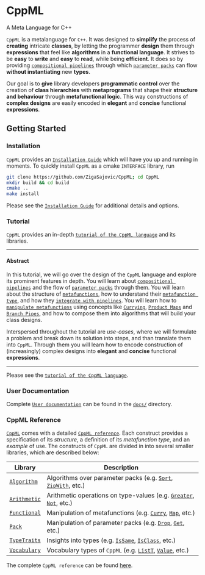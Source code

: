 # CppML

A Meta Language for C++

`CppML` is a metalanguage for `C++`. It was designed to **simplify** the process of **creating** intricate **classes**, by letting the programmer **design** them through **expressions** that feel like **algorithms** in a **functional language**. It strives to be **easy** to **write** and **easy** to **read**, while being **efficient**. It does so by providing [`compositional pipelines`](./docs/tutorial/index#pipes) through which [`parameter packs`](./docs/tutorial/index#parameter-pack) can flow **without instantiating** new **types**.

Our goal is to **give** library developers **programmatic control** over the creation of **class hierarchies** with **metaprograms** that shape their **structure and behaviour** through **metafunctional logic**.
This way constructions of **complex designs** are easily encoded in **elegant** and **concise** functional **expressions**.

## Getting Started

### Installation

`CppML` provides an [`Installation Guide`](./docs/installation/index.md) which will have you up and running in moments. To quickly install `CppML` as a cmake `INTERFACE` library, run

```bash
git clone https://github.com/ZigaSajovic/CppML; cd CppML
mkdir build && cd build
cmake ..
make install
```

Please see the [`Installation Guide`](./docs/installation/index.md) for additional details and options.


### Tutorial

`CppML` provides an in-depth [`tutorial of the CppML language`](./docs/tutorial/index.md) and its libraries.

---
#### Abstract

In this tutorial, we will go over the design of the `CppML` language and explore its prominent features in depth. You will learn about [`compositional pipelines`](./docs/tutorial/index.md#pipes) and the flow of [`parameter packs`](./docs/tutorial/index.md#parameter-pack) through them. You will learn about the structure of [`metafunctions`](./docs/tutorial/index.md#metafunction), how to understand their [`metafunction type`](./docs/tutorial/index.md#metafunction-type), and how they [`integrate with pipelines`](./docs/tutorial/index.md#using-pipes).
You will learn how to [`manipulate metafunctions`](./docs/tutorial/index.md#manipulating-metafunctions) using concepts like [`Currying`](./docs/tutorial/index.md#currying), [`Product Maps`](./docs/tutorial/index.md#product-map) and [`Branch Pipes`](./docs/tutorial/index.m#functional-branching), and how to compose them into algorithms that will build your class designs.

Interspersed throughout the tutorial are *use-cases*, where we will formulate a problem and break down its solution into steps, and than translate them into `CppML`. Through them you will learn how to encode construction of (increasingly) complex designs into  **elegant** and **concise** functional **expressions**.

---

Please see the [`tutorial of the CppML language`](./docs/tutorial/index.md).

### User Documentation

Complete [`User documentation`](./docs/index.md) can be found in the [`docs/`](./docs) directory.

### CppML Reference

[`CppML`](https://github.com/ZigaSajovic/CppML) comes with a detailed [`CppML reference`](./reference/index.md). Each construct provides a specification of its *structure*, a definition of its *metafunction type*, and an *example* of use. The constructs of `CppML` are divided in into several smaller libraries, which are described below:

| Library                                         | Description                                                                                                                                       |
|-------------------------------------------------|---------------------------------------------------------------------------------------------------------------------------------------------------|
| [`Algorithm`](./reference/index.md#algorithm)   | Algorithms over parameter packs (e.g. [`Sort`](./reference/Algorithm/Sort.md), [`ZipWith`](./reference/Algorithm/ZipWith.md), etc.)        |
| [`Arithmetic`](./reference/index.md#arithmetic) | Arithmetic operations on type-values (e.g. [`Greater`](./reference/Arithmetic/Greater.md), [`Not`](./reference/Arithmetic/Not.md), etc.) |
| [`Functional`](./reference/index.md#functional) | Manipulation of metafunctions (e.g. [`Curry`](./reference/Functional/Curry.md), [`Map`](./reference/Functional/Map.md), etc.)           |
| [`Pack`](./reference/index.md#pack)             | Manipulation of parameter packs (e.g. [`Drop`](./reference/Pack/Drop.md), [`Get`](./reference/Pack/Get.md), etc.)                               |
| [`TypeTraits`](./reference/index.md#typetraits) | Insights into types (e.g. [`IsSame`](./reference/TypeTraits/IsSame.md), [`IsClass`](./reference/TypeTraits/IsClass.md), etc.)                  |
| [`Vocabulary`](./reference/index.md#vocabulary) | Vocabulary types of `CppML`   (e.g. [`ListT`](./reference/Vocabulary/ListT.md), [`Value`](./reference/Vocabulary/Value.md), etc.)         |

The complete `CppML reference` can be found [here](./reference/index.md).
